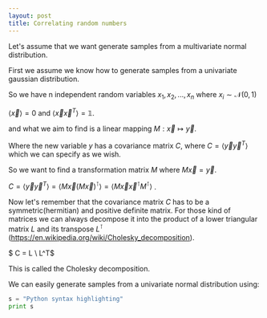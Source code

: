 ```yaml
---
layout: post
title: Correlating random numbers
---
```


Let's assume that we want generate samples from a multivariate normal distribution. 

First we assume we know how to generate samples from a univariate gaussian distribution.

So we have n independent random variables $x_1, x_2,..., x_n$ where $x_i \sim \mathcal{N(0,1)}$

$\langle \vec{x} \rangle =0$ and $\langle \vec{x} \vec{x}^T \rangle = \mathbb{1}$.

and what we aim to find is a linear mapping $M: \vec{x} \mapsto \vec{y}$. 

Where the new variable $y$ has a covariance matrix $C$, where $C=\langle \vec{y}  \vec{y}^T\rangle$ which we can specify as we wish.
 
So we want to find a transformation matrix $M$ where $M \vec{x} = \vec{y}$.

$C = \langle \vec{y}  \vec{y}^T\rangle = \langle M \vec{x}  (M \vec{x})^\intercal\rangle = \langle M \vec{x}   \vec{x}^\intercal M^\intercal \rangle$ .

Now let's remember that the covariance matrix $C$ has to be a symmetric(hermitian) and positive definite matrix. For those kind of matrices we can always decompose it into the product of a lower triangular matrix $L$ and its transpose $L^\intercal$ (https://en.wikipedia.org/wiki/Cholesky_decomposition).

$ C = L \ L^T$

This is called the Cholesky decomposition.





We can easily generate samples from a univariate normal distribution using:

```python
s = "Python syntax highlighting"
print s
```

##